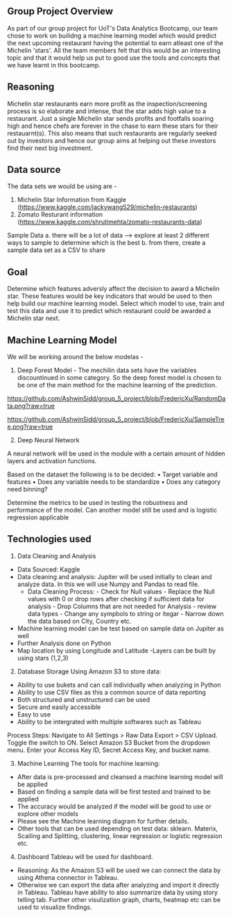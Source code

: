 ## Group Project Overview
As part of our group project for UoT's Data Analytics Bootcamp, our team chose to work on builidng a machine learning model which would predict the next upcoming restaurant having the potential to earn atleast one of the Michelin 'stars'. All the team members felt that this would be an interesting topic and that it would help us put to good use the tools and concepts that we have learnt in this bootcamp.

## Reasoning
Michelin star restaurants earn more profit as the inspection/screening process is so elaborate and intense, that the star adds high value to a restaurant. Just a single Michelin star sends profits and footfalls soaring high and hence chefs are forever in the chase to earn these stars for their restauarnt(s). This also means that such restaurants are regularly seeked out by investors and hence our group aims at helping out these investors find their next big investment. 

## Data source
The data sets we would be using are - 
1) Michelin Star Information from Kaggle (https://www.kaggle.com/jackywang529/michelin-restaurants)
2) Zomato Resturant information (https://www.kaggle.com/shrutimehta/zomato-restaurants-data)

Sample Data
a. there will be a lot of data --> explore at least 2 different ways to sample to determine which is the best
b. from there, create a sample data set as a CSV to share

## Goal
Determine which features adversly affect the decision to award a Michelin star. These features would be key indicators that would be used to then help build our machine learning model. Select which model to use, train and test this data and use it to predict which restaurant could be awarded a Michelin star next.

## Machine Learning Model 
We will be working around the below modelas - 
1) Deep Forest Model - The mechilin data sets have the variables discountinued in some category. So the deep forest model is chosen to be one of the main method for the machine learning of the prediction.

https://github.com/AshwinSidd/group_5_project/blob/FredericXu/RandomData.png?raw=true

https://github.com/AshwinSidd/group_5_project/blob/FredericXu/SampleTree.png?raw=true

2) Deep Neural Network 

A neural network will be used in the module with a certain amount of hidden layers and activation functions.

Based on the dataset the following is to be decided:
•	Target variable and features
•	Does any variable needs to be standardize
•	Does any category need binning?

Determine the metrics to be used in testing the robustness and performance of the model.
Can another model still be used and is logistic regression applicable

## Technologies used
1. Data Cleaning and Analysis

- Data Sourced: Kaggle
- Data cleaning and analysis: Jupiter will be used initially to clean and analyze data. In this we will use Numpy and Pandas to read file.
    - Data Cleaning Process:
            - Check for Null values
            - Replace the Null values with 0 or drop rows after checking if sufficient data for analysis
            - Drop Columns that are not needed for Analysis
            - review data types
            - Change any sympbols to string or itegar
            - Narrow down the data based on City, Country etc. 
- Machine learning model can be test based on sample data on Jupiter as well
- Further Analysis done on Python
- Map location by using Longitude and Latitude
            -Layers can be built by using stars (1,2,3)


2. Database Storage
Using Amazon S3 to store data:
- Ability to use bukets and can call individually when analyzing in Python
- Ability to use CSV files as this a common source of data reporting
- Both structured and unstructured can be used 
- Secure and easily accessible
- Easy to use 
- Ability to be intergrated with multiple softwares such as Tableau

Process Steps:
Navigate to All Settings > Raw Data Export > CSV Upload. Toggle the switch to ON. Select Amazon S3 Bucket from the dropdown menu. Enter your Access Key ID, Secret Access Key, and bucket name.

3. Machine Learning
The tools for machine learning:
- After data is pre-processed and cleansed a machine learning model will be applied
- Based on finding a sample data will be first tested and trained to be applied
- The accuracy would be analyzed if the model will be good to use or explore other models
- Please see the Machine learning diagram for further details. 
- Other tools that can be used depending on test data: sklearn. Materix, Scailing and Splitting, clustering, linear regression or logistic regression etc.

4. Dashboard
Tableau will be used for dashboard.
- Reasoning: As the Amazon S3 will be used we can connect the data by using Athena connector in Tableau.
- Otherwise we can export the data after analyzing and import it directly in Tableau. Tableau have ability to also summarize data by using story telling tab. Further other visulization graph, charts, heatmap etc can be used to visualize findings. 



